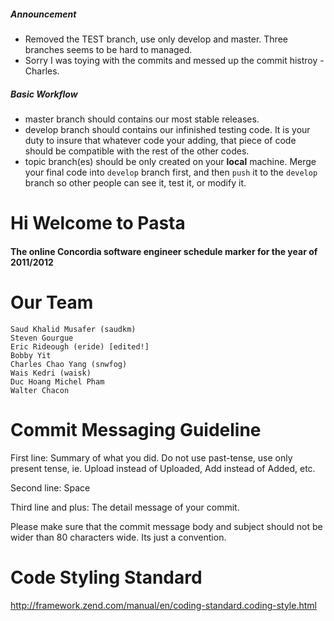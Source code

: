 ##### Announcement

- Removed the TEST branch, use only develop and master. Three branches seems to be hard to managed.
- Sorry I was toying with the commits and messed up the commit histroy - Charles.

##### Basic Workflow
- master branch should contains our most stable releases.
- develop branch should contains our infinished testing code. It is your duty to insure that whatever code your adding, that piece of code should be compatible with the rest of the other codes.
- topic branch(es) should be only created on your __local__ machine. Merge your final code into `develop` branch first, and then `push` it to the `develop` branch so other people can see it, test it, or modify it.

# Hi Welcome to Pasta
#### The online Concordia software engineer schedule marker for the year of 2011/2012

# Our Team
	
	Saud Khalid Musafer (saudkm)
	Steven Gourgue
	Eric Rideough (eride) [edited!]
	Bobby Yit
	Charles Chao Yang (snwfog)
	Wais Kedri (waisk)
	Duc Hoang Michel Pham
	Walter Chacon

# Commit Messaging Guideline

First line: Summary of what you did. Do not use past-tense, use only present tense, ie. Upload instead of Uploaded, Add instead of Added, etc.

Second line: Space

Third line and plus: The detail message of your commit.

Please make sure that the commit message body and subject should not be wider than 80 characters wide. Its just a convention.

# Code Styling Standard
http://framework.zend.com/manual/en/coding-standard.coding-style.html

